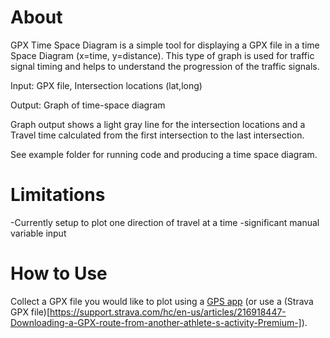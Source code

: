 # About
GPX Time Space Diagram is a simple tool for displaying a GPX file in a time Space Diagram (x=time, y=distance). This type of graph is used for traffic signal timing and helps to understand the progression of the traffic signals.


Input: GPX file, Intersection locations (lat,long)

Output: Graph of time-space diagram

Graph output shows a light gray line for the intersection locations and a Travel time calculated from the first intersection to the last intersection.

See example folder for running code and producing a time space diagram.


# Limitations
-Currently setup to plot one direction of travel at a time
-significant manual variable input


# How to Use
Collect a GPX file you would like to plot using a [GPS app](https://play.google.com/store/apps/details?id=eu.basicairdata.graziano.gpslogger&hl=en_US&gl=US) (or use a (Strava GPX file)[https://support.strava.com/hc/en-us/articles/216918447-Downloading-a-GPX-route-from-another-athlete-s-activity-Premium-]).


